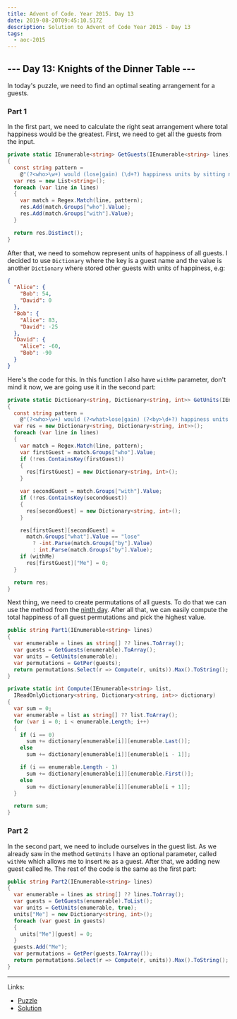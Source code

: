 ```yaml
---
title: Advent of Code. Year 2015. Day 13
date: 2019-08-20T09:45:10.517Z
description: Solution to Advent of Code Year 2015 - Day 13
tags:
  - aoc-2015
---
```

## --- Day 13: Knights of the Dinner Table ---

In today's puzzle, we need to find an optimal seating arrangement for a guests.

### Part 1

In the first part, we need to calculate the right seat arrangement where total happiness would be the greatest. First, we need to get all the guests from the input.

```csharp
private static IEnumerable<string> GetGuests(IEnumerable<string> lines)
{
  const string pattern =
    @"(?<who>\w+) would (lose|gain) (\d+?) happiness units by sitting next to (?<with>\w+)";
  var res = new List<string>();
  foreach (var line in lines)
  {
    var match = Regex.Match(line, pattern);
    res.Add(match.Groups["who"].Value);
    res.Add(match.Groups["with"].Value);
  }

  return res.Distinct();
}
```

After that, we need to somehow represent units of happiness of all guests. I decided to use `Dictionary` where the key is a guest name and the value is another `Dictionary` where stored other guests with units of happiness, e.g:

```json
{
  "Alice": {
    "Bob": 54,
    "David": 0
  },
  "Bob": {
    "Alice": 83,
    "David": -25
  },
  "David": {
    "Alice": -60,
    "Bob": -90
  }
}
```

Here's the code for this. In this function I also have `withMe` parameter, don't mind it now, we are going use it in the second part:

```csharp
private static Dictionary<string, Dictionary<string, int>> GetUnits(IEnumerable<string> lines, bool withMe = false)
{
  const string pattern =
    @"(?<who>\w+) would (?<what>lose|gain) (?<by>\d+?) happiness units by sitting next to (?<with>\w+)";
  var res = new Dictionary<string, Dictionary<string, int>>();
  foreach (var line in lines)
  {
    var match = Regex.Match(line, pattern);
    var firstGuest = match.Groups["who"].Value;
    if (!res.ContainsKey(firstGuest))
    {
      res[firstGuest] = new Dictionary<string, int>();
    }

    var secondGuest = match.Groups["with"].Value;
    if (!res.ContainsKey(secondGuest))
    {
      res[secondGuest] = new Dictionary<string, int>();
    }

    res[firstGuest][secondGuest] =
      match.Groups["what"].Value == "lose"
        ? -int.Parse(match.Groups["by"].Value)
        : int.Parse(match.Groups["by"].Value);
    if (withMe)
      res[firstGuest]["Me"] = 0;
  }

  return res;
}
```

Next thing, we need to create permutations of all guests. To do that we can use the method from the [ninth day](/advent-of-code-year-2015-day-9). After all that, we can easily compute the total happiness of all guest permutations and pick the highest value.

```csharp
public string Part1(IEnumerable<string> lines)
{
  var enumerable = lines as string[] ?? lines.ToArray();
  var guests = GetGuests(enumerable).ToArray();
  var units = GetUnits(enumerable);
  var permutations = GetPer(guests);
  return permutations.Select(r => Compute(r, units)).Max().ToString();
}

private static int Compute(IEnumerable<string> list,
  IReadOnlyDictionary<string, Dictionary<string, int>> dictionary)
{
  var sum = 0;
  var enumerable = list as string[] ?? list.ToArray();
  for (var i = 0; i < enumerable.Length; i++)
  {
    if (i == 0)
      sum += dictionary[enumerable[i]][enumerable.Last()];
    else
      sum += dictionary[enumerable[i]][enumerable[i - 1]];

    if (i == enumerable.Length - 1)
      sum += dictionary[enumerable[i]][enumerable.First()];
    else
      sum += dictionary[enumerable[i]][enumerable[i + 1]];
  }

  return sum;
}
```

### Part 2

In the second part, we need to include ourselves in the guest list. As we already saw in the method `GetUnits` I have an optional parameter, called `withMe` which allows me to insert `Me` as a guest. After that, we adding new guest called `Me`. The rest of the code is the same as the first part:

```csharp
public string Part2(IEnumerable<string> lines)
{
  var enumerable = lines as string[] ?? lines.ToArray();
  var guests = GetGuests(enumerable).ToList();
  var units = GetUnits(enumerable, true);
  units["Me"] = new Dictionary<string, int>();
  foreach (var guest in guests)
  {
    units["Me"][guest] = 0;
  }
  guests.Add("Me");
  var permutations = GetPer(guests.ToArray());
  return permutations.Select(r => Compute(r, units)).Max().ToString();
}
```

- - -

Links:

* [Puzzle](https://adventofcode.com/2015/day/13)
* [Solution](https://github.com/PDmatrix/advent-of-code/tree/master/CSharp/Solutions/2015/13)
